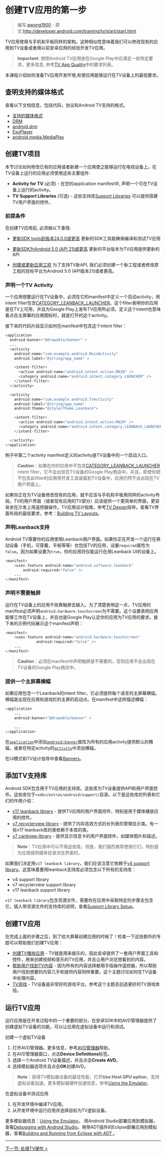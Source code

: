 <!-- Get Started with TV Apps -->
# 创建TV应用的第一步

> 编写:[awong1900](https://github.com/awong1900) - 原文:<http://developer.android.com/training/tv/start/start.html>

<!-- TV apps use the same structure as those for phones and tablets. This similarity means you can modify your existing apps to also run on TV devices or create new apps based on what you already know about building apps for Android. -->

TV应用使用与手机和平板同样的架构。这种相似性意味着我们可以修改现有的应用到TV设备或者用以前安卓应用的经验开发TV应用。

<!-- Important: There are specific requirements your app must meet to qualify as an Android TV app on Google Play. For more information, see the requirements listed in TV App Quality. -->

>**Important**: 想把Android TV应用放在Google Play中应满足一些特定要求。更多信息, 参考[TV App Quality](http://developer.android.com/distribute/essentials/quality/tv.html)中的要求列表。

<!-- This lesson describes how to prepare your development environment for building TV apps, and the minimum required changes to enable an app to run on TV devices. -->

本课程介绍如何准备TV应用开发环境,和使应用能够运行在TV设备上的最低要求。


<!-- ## Determine Media Format Support -->
## 查明支持的媒体格式
<!--
See the following documentation for information about the codecs, protocols, and formats supported by Android TV.

- Supported Media Formats
- DRM
- android.drm
- ExoPlayer
- android.media.MediaPlayer
-->

查看以下文档信息，包括代码，协议和Android TV支持的格式。

- [支持的媒体格式](http://developer.android.com/guide/appendix/media-formats.html)
- [DRM](https://source.android.com/devices/drm.html)
- [android.drm](http://developer.android.com/reference/android/drm/package-summary.html)
- [ExoPlayer](http://developer.android.com/guide/topics/media/exoplayer.html)
- [android.media.MediaPlay](http://developer.android.com/reference/android/media/MediaPlayer.html)

<!--Set up a TV Project -->
## 创建TV项目

<!--This section discusses how to modify an existing app to run on TV devices, or create a new one. These are the main components you must use to create an app that runs on TV devices: -->

本节讨论如何修改已有的应用或者新建一个应用使之能够运行在电视设备上。在TV设备上运行的应用必须使用这些主要组件:

<!--
* Activity for TV (Required) - In your application manifest, declare an activity that is intended to run on TV devices.
* TV Support Libraries (Optional) - There are several Support Libraries available for TV devices that provide widgets for building user interfaces. -->

* **Activity for TV** (必须) - 在您的application manifest中, 声明一个可在TV设备上运行的activity。
* **TV Support Libraries** (可选) - 这些支持库[Support Libraries](http://developer.android.com/training/tv/start/start.html#tv-libraries) 可以提供搭建TV用户界面的控件。

<!-- Prerequisites -->
### 前提条件

<!-- Before you begin building apps for TV, you must: -->
在创建TV应用前, 必须做以下事情:

<!--
* Update your SDK tools to version 24.0.0 or higher
	The updated SDK tools enable you to build and test apps for TV.
* Update your SDK with Android 5.0 (API 21) or higher
	The updated platform version provides new APIs for TV apps.
* Create or update your app project
	In order to access new APIs for TV devices, you must create a project or modify an existing project that targets Android 5.0 (API level 21) or higher.
-->

- [更新SDK tools到版本24.0.0或更高](http://developer.android.com/sdk/installing/adding-packages.html#GetTools)
	更新的SDK工具能确保编译和测试TV应用

- [更新SDK为Android 5.0 (API 21)或更高](http://developer.android.com/sdk/installing/adding-packages.html#GetTools)
	更新的平台版本为TV应用提供更新的API

- [创建或更新应用工程](http://developer.android.com/sdk/installing/create-project.html)
	为了支持TV新API, 我们必须创建一个新工程或者修改原工程的目标平台为Android 5.0 (API版本21)或者更高。


<!-- Declare a TV Activity -->
### 声明一个TV Activity

<!-- An application intended to run on TV devices must declare a launcher activity for TV in its manifest using a [CATEGORY_LEANBACK_LAUNCHER](http://developer.android.com/reference/android/content/Intent.html#CATEGORY_LEANBACK_LAUNCHER) intent filter. This filter identifies your app as being enabled for TV, and is required for your app to be considered a TV app in Google Play. Declaring this intent also identifies which activity in your app to launch when a user selects its icon on the TV home screen. -->

一个应用想要运行在TV设备中，必须在它的manifest中定义一个启动activity，用intent filter包含[CATEGORY_LEANBACK_LAUNCHER](http://developer.android.com/reference/android/content/Intent.html#CATEGORY_LEANBACK_LAUNCHER)。这个filter表明你的应用是在TV上可用，并且为Google Play上发布TV应用所必须。定义这个intent也意味着点击主屏幕的应用图标时，就是打开的这个activity。

<!-- The following code snippet shows how to include this intent filter in your manifest: -->
接下来的代码片段显示如何在manifest中包含这个intent filter：

```java
<application
  android:banner="@drawable/banner" >
  ...
  <activity
    android:name="com.example.android.MainActivity"
    android:label="@string/app_name" >

    <intent-filter>
      <action android:name="android.intent.action.MAIN" />
      <category android:name="android.intent.category.LAUNCHER" />
    </intent-filter>
  </activity>

  <activity
    android:name="com.example.android.TvActivity"
    android:label="@string/app_name"
    android:theme="@style/Theme.Leanback">

    <intent-filter>
      <action android:name="android.intent.action.MAIN" />
      <category android:name="android.intent.category.LEANBACK_LAUNCHER" />
    </intent-filter>

  </activity>
</application>
```

<!-- The second activity manifest entry in this example specifies that activity as the one to launch on a TV device. -->
例子中第二个activity manifest定义的activity是TV设备中的一个启动入口。

<!-- > **Caution**: If you do not include the [CATEGORY_LEANBACK_LAUNCHER](http://developer.android.com/reference/android/content/Intent.html#CATEGORY_LEANBACK_LAUNCHER) intent filter in your app, it is not visible to users running the Google Play store on TV devices. Also, if your app does not have this filter when you load it onto a TV device using developer tools, the app does not appear in the TV user interface. -->

> **Caution**：如果在你的应用中不包含[CATEGORY_LEANBACK_LAUNCHER](http://developer.android.com/reference/android/content/Intent.html#CATEGORY_LEANBACK_LAUNCHER) intent filter，它不会出现在TV设备的Google Play商店中。并且，即使你把不包含此filter的应用用开发工具装载到TV设备中，应用仍然不会出现在TV用户界面上。


<!-- If you are modifying an existing app for use on TV, your app should not use the same activity layout for TV that it does for phones and tablets. The user interface of your TV app (or TV portion of your existing app) should provide a simpler interface that can be easily navigated using a remote control from a couch. For guidelines on designing an app for TV, see the [TV Design](http://developer.android.com/design/tv/index.html) guide. For more information on the minimum implementation requirements for interface layouts on TV, see [Building TV Layouts](http://developer.android.com/training/tv/start/layouts.html). -->

如果你正在为TV设备修改现有的应用，就不应该与手机和平板用同样的activity布局。TV的用户界面（或者现有应用的TV部分）应该提供一个更简单的界面，更容易坐在沙发上用遥控器操作。TV应用设计指南，参考[TV Design](http://developer.android.com/design/tv/index.html)指导。查看TV界面布局的最低要求，参考：[Building TV Layouts](http://developer.android.com/training/tv/start/layouts.html)。


<!-- ### Declare Leanback support -->
### 声明Leanback支持

<!-- Declare that your app uses the Leanback user interface required by Android TV. If you are developing an app that runs on mobile (phones, wearables, tablets, etc.) as well as Android TV, set the required attribute value to `false`. If you set the `required` attribute value to `true`, your app will run only on devices that use the Leanback UI. -->

Android TV需要你的应用使用Leanback用户界面。如果你正在开发一个运行在移动设备（手机，可穿戴，平板等等）也包括TV的应用，设置`required`属性为`false`。因为如果设置为`true`，你的应用将仅能运行在用Leanback UI的设备上。

```java
<manifest>
    <uses-feature android:name="android.software.leanback"
        android:required="false" />
    ...
</manifest>
```

<!-- ### Declare touchscreen not required -->
### 声明不需要触屏

<!-- Applications that are intended to run on TV devices do not rely on touch screens for input. In order to make this clear, the manifest of your TV app must declare that a the android.hardware.touchscreen feature is not required. This setting identifies your app as being able to work on a TV device, and is required for your app to be considered a TV app in Google Play. The following code example shows how to include this manifest declaration: -->

运行在TV设备上的应用不依靠触屏去输入。为了清楚表明这一点，TV应用的manifest必须声明`android.hardware.touchscreen`为不需要。这个设置表明应用能够工作在TV设备上，并且也是Google Play认定你的应用为TV应用的要求。接下来的示例代码展示这个manifest声明：

```java
<manifest>
    <uses-feature android:name="android.hardware.touchscreen"
              android:required="false" />
    ...
</manifest>
```

<!-- >**Caution**: You must declare that a touch screen is not required in your app manifest, as shown this example code, or your app cannot appear in the Google Play store on TV devices. -->

>**Caution**：必须在manifest中声明触屏是不需要的，否则应用不会出现在TV设备的Google Play商店中。

<!-- ### Provide a home screen banner -->
### 提供一个主屏幕横幅

<!-- An application must provide a home screen banner for each localization if it includes a Leanback launcher intent filter. The banner is the app launch point that appears on the home screen in the apps and games rows. Desribe the banner in the manifest as follows: -->

如果应用包含一个Leanback的intent filter，它必须提供每个语言的主屏幕横幅。横幅是出现在应用和游戏栏的主屏的启动点。在manifest中这样描述横幅：

```java
<application
    ...
    android:banner="@drawable/banner" >

    ...
</application>
```

<!-- Use the [android:banner] attribute with the [application] tag to supply a default banner for all application activities, or with the [activity] tag to supply a banner for a specific activity. -->

在[`application`](http://developer.android.com/guide/topics/manifest/application.html)中添加[`android:banner`](http://developer.android.com/guide/topics/manifest/application-element.html#banner)属性为所有的应用activity提供默认的横幅，或者在特定activity的[`activity`](http://developer.android.com/guide/topics/manifest/activity-element.html)中添加横幅。

<!-- See [Banners](http://developer.android.com/design/tv/patterns.html#banner) in the UI Patterns for TV design guide. -->
在UI模式和TV设计指导中查看[Banners](http://developer.android.com/design/tv/patterns.html#banner)。


<!-- ## Add TV Support Libraries -->
## 添加TV支持库

<!-- The Android SDK includes support libraries that are intended for use with TV apps. These libraries provide APIs and user interface widgets for use on TV devices. The libraries are located in the <sdk>/extras/android/support/ directory. Here is a list of the libraries and their general purpose: -->

Android SDK包含用于TV应用的支持库。这些库为TV设备提供API和用户界面控件。这些库位于`<sdk>/extras/android/support/`目录。以下是这些库的列表和它们的作用介绍：

<!--
* [v17 leanback library](http://developer.android.com/tools/support-library/features.html#v17-leanback) - Provides user interface widgets for TV apps, particularly for apps that do media playback.
* [v7 recyclerview library](http://developer.android.com/tools/support-library/features.html#v7-recyclerview) - Provides classes for managing display of long lists in a memory efficient manner. Several classes in the v17 leanback library depend on the classes in this library.
* [v7 cardview library](http://developer.android.com/tools/support-library/features.html#v7-cardview) - Provides user interface widgets for displaying information cards, such as media item pictures and descriptions.
-->

* [v17 leanback library](http://developer.android.com/tools/support-library/features.html#v17-leanback) - 提供TV应用的用户界面控件，特别是用于媒体播放应用的控件。
* [v7 recyclerview library](http://developer.android.com/tools/support-library/features.html#v7-recyclerview) - 提供了内存高效方式的长列表的管理显示类。有一些v17 leanback库的类依赖于本库的类。
* [v7 cardview library](http://developer.android.com/tools/support-library/features.html#v7-cardview) - 提供显示信息卡的用户界面控件，如媒体图片和描述。


<!-- >**Note**: You are not required to use these support libraries for your TV app. However, we strongly recommend using them, particularly for apps that provide a media catalog browsing interface. -->

>**Note**：TV应用中可以不用这些库。但是，我们强烈推荐使用它们，特别是为应用提供媒体目录浏览界面时。


<!-- If you decide to use the v17 leanback library for your app, you should note that it is dependent on the [v4 support library](http://developer.android.com/tools/support-library/features.html#v4). This means that apps that use the leanback support library should include all of these support libraries: -->

如果我们决定用`v17 leanback library`，我们应该注意它依赖于[v4 support library](http://developer.android.com/tools/support-library/features.html#v4)。这意味着要用leanback支持库必须包含以下所有的支持库：

* v4 support library
* v7 recyclerview support library
* v17 leanback support library


<!-- The v17 leanback library contains resources, which require you to take specific steps to include it in app projects. For instructions on importing a support library with resources, see [Support Library Setup]. -->

`v17 leanback library`包含资源文件，需要你在应用中采取特定的步骤去包含它。插入带资源文件的支持库的说明，查看[Support Library Setup](http://developer.android.com/tools/support-library/setup.html#libs-with-res)。


<!-- ## Build TV Apps -->
## 创建TV应用

<!-- After you have completed the steps described above, it's time to start building apps for the big screen! Check out these additional topics to help you build your app for TV: -->

在完成上面的步骤之后，到了给大屏幕创建应用的时候了！检查一下这些额外的专题可以帮助我们创建TV应用：

<!--
* [Building TV Playback Apps](http://developer.android.com/training/tv/playback/index.html) - TVs are built to entertain, so Android provides a set of user interface tools and widgets for building TV apps that play videos and music, and let users browse for the content they want.
* [Helping Users Find Your Content on TV](http://developer.android.com/training/tv/discovery/index.html) - With all the content choices at users' fingertips, helping them find content they enjoy is almost as important as providing that content. This training discusses how to surface your content on TV devices.
* [Games for TV](http://developer.android.com/training/tv/discovery/index.html) - TV devices are a great platform for games. See this topic for information on building great game experiences for TV.
-->

* [创建TV播放应用](http://developer.android.com/training/tv/playback/index.html) - TV就是用来娱乐的，因此安卓提供了一套用户界面工具和控件，用来创建视频和音乐的TV应用，并且让用户浏览想看到的内容。
* [帮助用户找到TV内容](http://developer.android.com/training/tv/discovery/index.html) - 因为所有的内容选择都用手指操作遥控器，所以帮助用户找到想要的内容几乎和提供内容同样重要。这个主题讨论如何在TV设备中处理内容。
* [TV游戏](http://developer.android.com/training/tv/games/index.html) - TV设备是非常好的游戏平台。参考这个主题去创造更好的TV游戏体验。

<!-- ## Run TV Apps -->
## 运行TV应用

<!-- Running your app is an important part of the development process. The AVD Manager in the Android SDK provides the device definitions that allow you to create virtual TV devices for running and testing your applications. -->

运行应用是在开发过程中的一个重要的部分。在安卓SDK中的AVD管理器提供了创建虚拟TV设备的功能，可以让应用在虚拟设备中运行和测试。

<!-- To create an virtual TV device: -->
创建一个虚拟TV设备

<!--
1. Start the AVD Manager. For more information, see the AVD Manager help.
2. In the AVD Manager dialog, click the Device Definitions tab.
3. Select one of the Android TV device definitions and click Create AVD.
4. Select the emulator options and click OK to create the AVD.
-->

1. 打开AVD管理器。更多信息，参考[AVD管理器](http://developer.android.com/tools/help/avd-manager.html)帮助。
2. 在AVD管理器窗口，点击**Device Definitions**标签。
3. 选择一个Android TV设备描述，并且点击**Create AVD**。
4. 选择模拟器选项并且点击**OK**创建AVD。

<!-- >**Note**: For best performance of the TV emulator device, enable the Use Host GPU option and, where supported, use virtual device acceleration. For more information on hardware acceleration of the emulator, see [Using the Emulator](http://developer.android.com/tools/devices/emulator.html#acceleration). -->

>**Note**：获得TV模拟器设备的最佳性能，打开**Use Host GPU option**，支持虚拟设备加速。更多模拟器硬件加速信息，参考[Using the Emulator](http://developer.android.com/tools/devices/emulator.html#acceleration)。

<!-- To test your application on the virtual TV device: -->
在虚拟设备中测试应用

<!--
1. Compile your TV application in your development environment.
2. Run the application from your development environment and choose the TV virtual device as the target.
-->

1. 在开发环境中编译TV应用。
2. 从开发环境中运行应用并选择目标为TV虚拟设备。


<!-- For more information about using emulators see, [Using the Emulator](http://developer.android.com/tools/devices/emulator.html). For more information on deploying apps from Android Studio to virtual devices, see [Debugging with Android Studio](http://developer.android.com/sdk/installing/studio-debug.html). For more information about deploying apps to emulators from Eclipse with ADT, see [Building and Running from Eclipse with ADT ](http://developer.android.com/tools/building/building-eclipse.html) -->

更多模拟器信息：[Using the Emulator](http://developer.android.com/tools/devices/emulator.html)。 用Android Studio部署应用到模拟器，查看[Debugging with Android Studio](http://developer.android.com/sdk/installing/studio-debug.html)。用带ADT插件的Eclipse部署应用到模拟器，查看[Building and Running from Eclipse with ADT ](http://developer.android.com/tools/building/building-eclipse.html)。

-------------------------
[下一节: 处理TV硬件 >](hardware.html)
